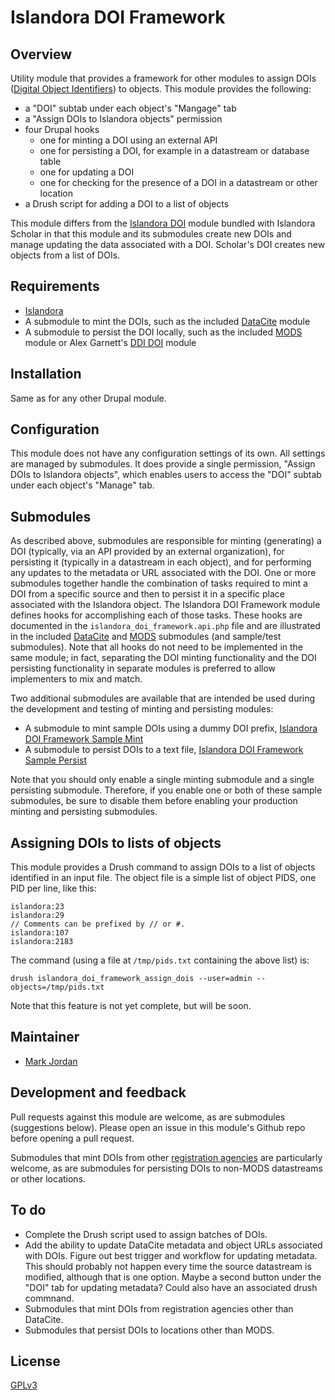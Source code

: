 # Islandora DOI Framework

## Overview

Utility module that provides a framework for other modules to assign DOIs ([Digital Object Identifiers](https://en.wikipedia.org/wiki/Digital_object_identifier)) to objects. This module provides the following:

* a "DOI" subtab under each object's "Mangage" tab
* a "Assign DOIs to Islandora objects" permission
* four Drupal hooks
  * one for minting a DOI using an external API
  * one for persisting a DOI, for example in a datastream or database table
  * one for updating a DOI
  * one for checking for the presence of a DOI in a datastream or other location
* a Drush script for adding a DOI to a list of objects

This module differs from the [Islandora DOI](https://github.com/Islandora/islandora_scholar/tree/7.x/modules/doi) module bundled with Islandora Scholar in that this module and its submodules create new DOIs and manage updating the data associated with a DOI. Scholar's DOI creates new objects from a list of DOIs.

## Requirements

* [Islandora](https://github.com/Islandora/islandora)
* A submodule to mint the DOIs, such as the included [DataCite](modules/islandora_doi_datacite) module
* A submodule to persist the DOI locally, such as the included [MODS](modules/islandora_doi_mods) module or Alex Garnett's [DDI DOI](https://github.com/axfelix/islandora_doi_ddi) module

## Installation

Same as for any other Drupal module.

## Configuration

This module does not have any configuration settings of its own. All settings are managed by submodules. It does provide a single permission, "Assign DOIs to Islandora objects", which enables users to access the "DOI" subtab under each object's "Manage" tab.

## Submodules

As described above, submodules are responsible for minting (generating) a DOI (typically, via an API provided by an external organization), for persisting it (typically in a datastream in each object), and for performing any updates to the metadata or URL associated with the DOI. One or more submodules together handle the combination of tasks required to mint a DOI from a specific source and then to persist it in a specific place associated with the Islandora object. The Islandora DOI Framework module defines hooks for accomplishing each of those tasks. These hooks are documented in the `islandora_doi_framework.api.php` file and are illustrated in the included [DataCite](modules/islandora_doi_datacite) and [MODS](modules/islandora_doi_mods) submodules (and sample/test submodules). Note that all hooks do not need to be implemented in the same module; in fact, separating the DOI minting functionality and the DOI persisting functionality in separate modules is preferred to allow implementers to mix and match.

Two additional submodules are available that are intended be used during the development and testing of minting and persisting modules:

* A submodule to mint sample DOIs using a dummy DOI prefix, [Islandora DOI Framework Sample Mint](modules/islandora_doi_framework_sample_mint)
* A submodule to persist DOIs to a text file, [Islandora DOI Framework Sample Persist](modules/islandora_doi_framework_sample_persist)

Note that you should only enable a single minting submodule and a single persisting submodule. Therefore, if you enable one or both of these sample submodules, be sure to disable them before enabling your production minting and persisting submodules.

## Assigning DOIs to lists of objects

This module provides a Drush command to assign DOIs to a list of objects identified in an input file. The object file is a simple list of object PIDS, one PID per line, like this:

```
islandora:23
islandora:29
// Comments can be prefixed by // or #.
islandora:107
islandora:2183
```

The command (using a file at `/tmp/pids.txt` containing the above list) is:

`drush islandora_doi_framework_assign_dois --user=admin --objects=/tmp/pids.txt`

Note that this feature is not yet complete, but will be soon.

## Maintainer

* [Mark Jordan](https://github.com/mjordan)

## Development and feedback

Pull requests against this module are welcome, as are submodules (suggestions below). Please open an issue in this module's Github repo before opening a pull request.

Submodules that mint DOIs from other [registration agencies](http://www.doi.org/registration_agencies.html) are particularly welcome, as are submodules for persisting DOIs to non-MODS datastreams or other locations.

## To do

* Complete the Drush script used to assign batches of DOIs.
* Add the ability to update DataCite metadata and object URLs associated with DOIs. Figure out best trigger and workflow for updating metadata. This should probably not happen every time the source datastream is modified, although that is one option. Maybe a second button under the "DOI" tab for updating metadata? Could also have an associated drush commnand.
* Submodules that mint DOIs from registration agencies other than DataCite.
* Submodules that persist DOIs to locations other than MODS.

## License

 [GPLv3](http://www.gnu.org/licenses/gpl-3.0.txt)

